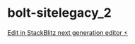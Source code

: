# bolt-sitelegacy_2

[Edit in StackBlitz next generation editor ⚡️](https://stackblitz.com/~/github.com/andriasleburu/bolt-sitelegacy_2)